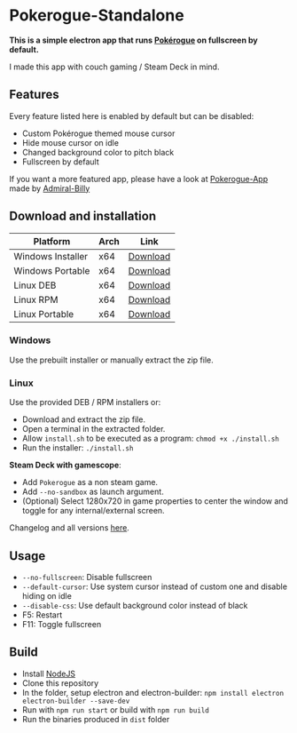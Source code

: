 # Pokerogue-Standalone

**This is a simple electron app that runs [Pokérogue](https://pokerogue.net/) on fullscreen by default.**

I made this app with couch gaming / Steam Deck in mind.

## Features

Every feature listed here is enabled by default but can be disabled:
- Custom Pokérogue themed mouse cursor
- Hide mouse cursor on idle
- Changed background color to pitch black
- Fullscreen by default

If you want a more featured app, please have a look at [Pokerogue-App](https://github.com/Admiral-Billy/Pokerogue-App) made by [Admiral-Billy](https://github.com/Admiral-Billy)

## Download and installation

| Platform | Arch | Link |
| --- | --- | --- |
| Windows Installer | x64 | [Download](https://github.com/Odizinne/Pokerogue-Standalone/releases/download/1.8.0/Pokerogue-Installer.exe) |
| Windows Portable | x64 | [Download](https://github.com/Odizinne/Pokerogue-Standalone/releases/download/1.8.0/Pokerogue-Win.zip) |
| Linux DEB | x64 | [Download](https://github.com/Odizinne/Pokerogue-Standalone/releases/download/1.8.0/Pokerogue.deb) |
| Linux RPM | x64 | [Download](https://github.com/Odizinne/Pokerogue-Standalone/releases/download/1.8.0/Pokerogue.rpm) |
| Linux Portable | x64 | [Download](https://github.com/Odizinne/Pokerogue-Standalone/releases/download/1.8.0/Pokerogue-Linux.zip) |

### Windows
Use the prebuilt installer or manually extract the zip file.

### Linux
Use the provided DEB / RPM installers or:
- Download and extract the zip file.
- Open a terminal in the extracted folder.
- Allow `install.sh` to be executed as a program: `chmod +x ./install.sh`
- Run the installer: `./install.sh`

**Steam Deck with gamescope**: 
- Add `Pokerogue` as a non steam game.
- Add `--no-sandbox` as launch argument.
- (Optional) Select 1280x720 in game properties to center the window and toggle for any internal/external screen.

Changelog and all versions [here]([https://github.com/Odizinne/Pokerogue-Standalone/releases/latest](https://github.com/Odizinne/Pokerogue-Standalone/releases)).

## Usage

- `--no-fullscreen`: Disable fullscreen
- `--default-cursor`: Use system cursor instead of custom one and disable hiding on idle
- `--disable-css`: Use default background color instead of black
- F5: Restart
- F11: Toggle fullscreen

## Build

- Install [NodeJS](https://nodejs.org/en/download/package-manager)
- Clone this repository
- In the folder, setup electron and electron-builder: `npm install electron electron-builder --save-dev`
- Run with `npm run start` or build with `npm run build`
- Run the binaries produced in `dist` folder
